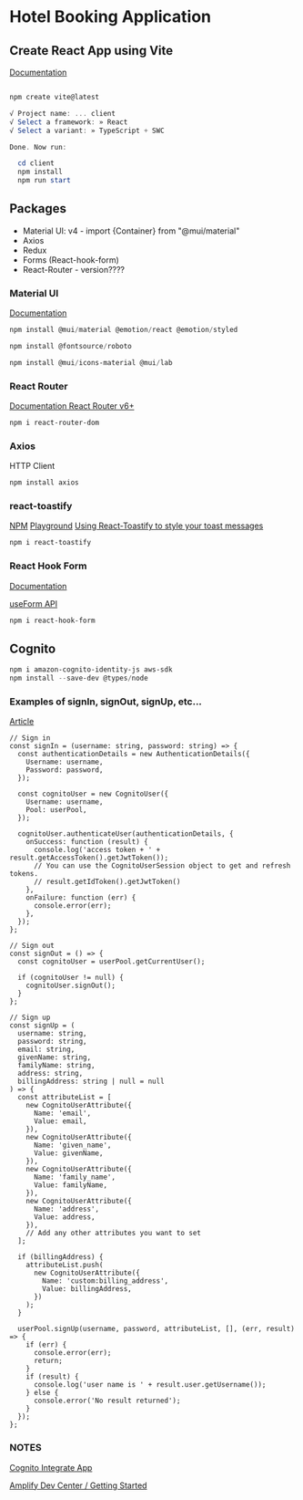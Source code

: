 # Hotel Booking Application

## Create React App using Vite

[Documentation](https://vitejs.dev/guide/)

```powershell

npm create vite@latest

√ Project name: ... client
√ Select a framework: » React
√ Select a variant: » TypeScript + SWC

Done. Now run:

  cd client
  npm install
  npm run start
```

## Packages

- Material UI: v4 - import {Container} from "@mui/material"
- Axios
- Redux
- Forms (React-hook-form)
- React-Router - version????

### Material UI

[Documentation](https://mui.com/material-ui/)

```powershell
npm install @mui/material @emotion/react @emotion/styled

npm install @fontsource/roboto

npm install @mui/icons-material @mui/lab

```

### React Router

[Documentation React Router v6+](https://reactrouter.com/en/main/start/overview)

```powershell
npm i react-router-dom
```

### Axios

HTTP Client

```powershell
npm install axios
```

### react-toastify

[NPM](https://www.npmjs.com/package/react-toastify)
[Playground](https://fkhadra.github.io/react-toastify/introduction/)
[Using React-Toastify to style your toast messages](https://blog.logrocket.com/using-react-toastify-style-toast-messages/)

```powershell
npm i react-toastify
```

### React Hook Form

[Documentation](https://react-hook-form.com/)

[useForm API](https://react-hook-form.com/docs/useform)

```powershell
npm i react-hook-form
```

## Cognito

```powershell
npm i amazon-cognito-identity-js aws-sdk
npm install --save-dev @types/node
```

### Examples of signIn, signOut, signUp, etc...

[Article](https://www.sammeechward.com/cognito-user-pool-react)

```tsx
// Sign in
const signIn = (username: string, password: string) => {
  const authenticationDetails = new AuthenticationDetails({
    Username: username,
    Password: password,
  });

  const cognitoUser = new CognitoUser({
    Username: username,
    Pool: userPool,
  });

  cognitoUser.authenticateUser(authenticationDetails, {
    onSuccess: function (result) {
      console.log('access token + ' + result.getAccessToken().getJwtToken());
      // You can use the CognitoUserSession object to get and refresh tokens.
      // result.getIdToken().getJwtToken()
    },
    onFailure: function (err) {
      console.error(err);
    },
  });
};

// Sign out
const signOut = () => {
  const cognitoUser = userPool.getCurrentUser();

  if (cognitoUser != null) {
    cognitoUser.signOut();
  }
};

// Sign up
const signUp = (
  username: string,
  password: string,
  email: string,
  givenName: string,
  familyName: string,
  address: string,
  billingAddress: string | null = null
) => {
  const attributeList = [
    new CognitoUserAttribute({
      Name: 'email',
      Value: email,
    }),
    new CognitoUserAttribute({
      Name: 'given_name',
      Value: givenName,
    }),
    new CognitoUserAttribute({
      Name: 'family_name',
      Value: familyName,
    }),
    new CognitoUserAttribute({
      Name: 'address',
      Value: address,
    }),
    // Add any other attributes you want to set
  ];

  if (billingAddress) {
    attributeList.push(
      new CognitoUserAttribute({
        Name: 'custom:billing_address',
        Value: billingAddress,
      })
    );
  }

  userPool.signUp(username, password, attributeList, [], (err, result) => {
    if (err) {
      console.error(err);
      return;
    }
    if (result) {
      console.log('user name is ' + result.user.getUsername());
    } else {
      console.error('No result returned');
    }
  });
};
```

### NOTES

[Cognito Integrate App](https://docs.aws.amazon.com/cognito/latest/developerguide/cognito-integrate-apps.html)

[Amplify Dev Center / Getting Started](https://ui.docs.amplify.aws/react/getting-started/installation)
